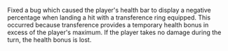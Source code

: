 Fixed a bug which caused the player's health bar to display a negative percentage when landing a hit with a transference
ring equipped. This occurred because transference provides a temporary health bonus in excess of the player's maximum.
If the player takes no damage during the turn, the health bonus is lost. 